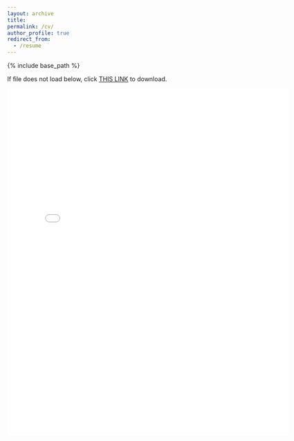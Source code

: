 ```yaml
---
layout: archive
title:
permalink: /cv/
author_profile: true
redirect_from:
  - /resume
---
```


{% include base_path %}

If file does not load below, click <ins>[THIS LINK](https://cseveren.github.io/files/IDO_resume_v2.pdf)</ins> to download.

<embed src="{{ site.baseurl }}/files/IDO_resume_v2.pdf" width="650" height="800" type='application/pdf'>
